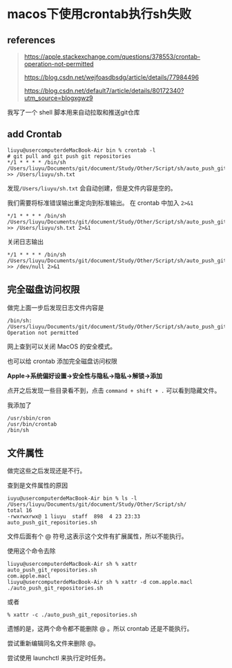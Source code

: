# macos下使用crontab执行sh失败

## references

> https://apple.stackexchange.com/questions/378553/crontab-operation-not-permitted
>
> https://blog.csdn.net/wejfoasdbsdg/article/details/77984496
>
> https://blog.csdn.net/default7/article/details/80172340?utm_source=blogxgwz9 

我写了一个 shell 脚本用来自动拉取和推送git仓库

## add Crontab 

```
liuyu@usercomputerdeMacBook-Air bin % crontab -l
# git pull and git push git repositories
*/1 * * * * /bin/sh  /Users/liuyu/Documents/git/document/Study/Other/Script/sh/auto_push_git_repositories.sh >> /Users/liuyu/sh.txt
```

发现`/Users/liuyu/sh.txt` 会自动创建，但是文件内容是空的。

我们需要将标准错误输出重定向到标准输出。 在 crontab 中加入 `2>&1` 

```
*/1 * * * * /bin/sh  /Users/liuyu/Documents/git/document/Study/Other/Script/sh/auto_push_git_repositories.sh >> /Users/liuyu/sh.txt 2>&1
```

关闭日志输出

```
*/1 * * * * /bin/sh  /Users/liuyu/Documents/git/document/Study/Other/Script/sh/auto_push_git_repositories.sh >> /dev/null 2>&1
```



## 完全磁盘访问权限

做完上面一步后发现日志文件内容是

```
/bin/sh: /Users/liuyu/Documents/git/document/Study/Other/Script/sh/auto_push_git_repositories.sh: Operation not permitted
```

网上查到可以关闭 MacOS 的安全模式。

也可以给 crontab 添加完全磁盘访问权限

**Apple->系统偏好设置->安全性与隐私->隐私->解锁->添加**

点开之后发现一些目录看不到，点击 `command + shift + .` 可以看到隐藏文件。

我添加了 

```
/usr/sbin/cron
/usr/bin/crontab
/bin/sh
```

## 文件属性

做完这些之后发现还是不行。

查到是文件属性的原因

```
iuyu@usercomputerdeMacBook-Air bin % ls -l /Users/liuyu/Documents/git/document/Study/Other/Script/sh/
total 16
-rwxrwxrwx@ 1 liuyu  staff  898  4 23 23:33 auto_push_git_repositories.sh
```

文件后面有个 @ 符号,这表示这个文件有扩展属性，所以不能执行。

使用这个命令去除

```
liuyu@usercomputerdeMacBook-Air sh % xattr auto_push_git_repositories.sh
com.apple.macl
liuyu@usercomputerdeMacBook-Air sh % xattr -d com.apple.macl ./auto_push_git_repositories.sh
```

或者

```
% xattr -c ./auto_push_git_repositories.sh
```

遗憾的是，这两个命令都不能删除 @ 。所以 crontab 还是不能执行。

尝试重新编辑同名文件来删除 @。

尝试使用 launchctl 来执行定时任务。

